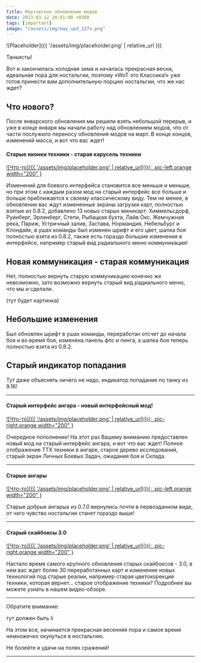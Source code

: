 ```yaml
---
title: Мартовское обновление модов
date: 2023-03-12 20:01:00 +0300
tags: [important]
image: "/assets/img/may_upd_127x.png"
---
```

<p style="display: none">М-м-м... Весна, самая лучшая пора, все цветет и пахнет... И разработчики «WoT это Классика!» готовы предоставить вам одно из глобальных обновлений модов!</p>

![Placeholder]({{ '/assets/img/placeholder.png' | relative_url }})

Танкисты!

Вот и закончилась холодная зима и началась прекрасная весна, идеальная пора для ностальгии, поэтому «WoT это Классика!» уже готов принести вам дополнительную порцию ностальгии, что же нас ждет?

## Что нового?

После январского обновления мы решили взять небольшой перерыв, и уже в конце января мы начали работу над обновлением модов, что от части послужило переносу обновления модов на март. В конце концов, изменений масса, и вот что вас ждет!

#### Старые иконки техники - старая карусель техники

[![Что-то]({{ '/assets/img/placeholder.png' | relative_url}}){: .pic-left.orange width="200" }](https://example.com)

Изменений для боевого интерфейса становится все меньше и меньше, но при этом с каждым разом мод на старый интерфейс все больше и больше приближается к своему классическому виду. Тем не менее, в обновлении вас ждут измененные экраны загрузки карт, полностью взятые из 0.8.2, добавлено 13 новых старых миникарт: Химмельсдорф, Руинберг, Эрленберг, Степи, Рыбацкая бухта, Лайв Окс, Жемчужная река, Париж, Устричный залив, Застава, Нормандия, Небельбург и Клондайк, в ушах команды был изменен шрифт и его цвет, шапка боя полностью взята из 0.8.2, также есть гораздо большие изменения в интерфейсе, например старый вид радиального меню коммуникации!

## Новая коммуникация - старая коммуникация

Нет, полностью вернуть старую коммуникацию конечно же невозможно, зато возможно вернуть старый вид радиального меню, что мы и сделали.

(тут будет картинка)

## Небольшие изменения

Был обновлен шрифт в ушах команды, переработан отсчет до начала боя и во время боя, изменена панель фпс и пинга, а шапка боя теперь полностью взята из 0.8.2.

## Старый индикатор попадания

Тут даже объяснять ничего не надо, индикатор попадания по танку из 9.16!

---

#### Старый интерфейс ангара - новый интерфейсный мод!

[![Что-то]({{ '/assets/img/placeholder.png' | relative_url}}){: .pic-right.orange width="200" }](https://example.com)

Очередное пополнение! На этот раз Вашему вниманию предоставлен новый мод на старый интерфейс ангара, и вот что вас ждет! Полное отображение ТТХ техники в ангаре, старое дерево исследований, старый экран Личных Боевых Задач, ожидания боя и Склада.

---

#### Старые ангары

[![Что-то]({{ '/assets/img/placeholder.png' | relative_url}}){: .pic-left.orange width="200" }](https://example.com)

Старые добрые ангарыа из 0.7.0 вернулись почти в первозданном виде, от чего чувство ностальгии станет гораздо выше!

---

#### Старый скайбоксы 3.0

[![Что-то]({{ '/assets/img/placeholder.png' | relative_url}}){: .pic-right.orange width="200" }](https://example.com)

Настало время самого крупного обновления старых скайбоксов - 3.0, в нем вас ждет более 30 переработанных карт и изменение новых технологий под старые реалии, например старая цветокорекция техники, которая вернет... старое отображение техники? Подробнее вы можете узнать в нашем видео-обзоре.

---

Обратите внимание:

тут должен быть li

На этом все, начинается прекрасная весенняя пора и самое время немножечко окунуться в ностальгию.

Не болейте и удачи на полях сражений!

---
